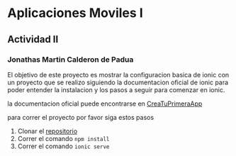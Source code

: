 # Aplicaciones Moviles I 

## Actividad II

### Jonathas Martin Calderon de Padua

El objetivo de este proyecto es mostrar la configuracion basica de ionic con un proyecto que se realizo siguiendo la documentacion oficial de ionic para poder entender la instalacion y los pasos a seguir para comenzar en ionic.

la documentacion oficial puede encontrarse en [CreaTuPrimeraApp](https://ionicframework.com/docs/react/your-first-app)

para correr el proyecto por favor siga estos pasos

1. Clonar el [repositorio](https://github.com/JonathasCalderon/ionic-photo-gallery.git)
2. Correr el comando ```npm install```
3. Correr el comando ```ionic serve```


